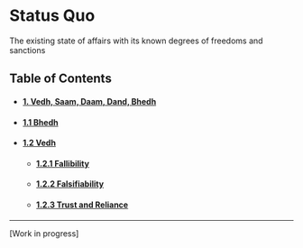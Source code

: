 # Status Quo

The existing state of affairs with its known degrees of freedoms and sanctions

## Table of Contents
<div id="user-content-toc">
<ul>
 <li><h4><a href="./docs/01-00.md#vedh-saam-daam-dand-bhedh">1. Vedh, Saam, Daam, Dand, Bhedh</a></h4></li>
 
 <li><h4><a href="./docs/01-01.md#11-bhedh">1.1 Bhedh</a></h4></li>
 
 <li><h4><a href="./docs/01-02.md#12-vedh">1.2 Vedh</a></h4></li>

 <ul>  
  <li><h4><a href="./docs/01-02-01.md#121-fallibility">1.2.1 Fallibility </a></h4></li>
  
  <li><h4><a href="./docs/01-02-02.md#122-falsifiability">1.2.2 Falsifiability</a></h4></li>
  
  <li><h4><a href="./docs/01-02-03.md#123-trust-and-reliance">1.2.3 Trust and Reliance</a></h4></li>
 </ul>
</ul>
</div>

--- 

[Work in progress]
